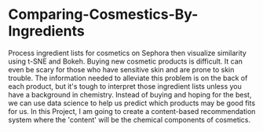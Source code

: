 # Comparing-Cosmestics-By-Ingredients
Process ingredient lists for cosmetics on Sephora then visualize similarity using t-SNE and Bokeh.
Buying new cosmetic products is difficult. It can even be scary for those who have sensitive skin and are prone to skin trouble. The information needed to alleviate this problem is on the back of each product, but it's tough to interpret those ingredient lists unless you have a background in chemistry.
Instead of buying and hoping for the best, we can use data science to help us predict which products may be good fits for us. In this Project, I am going to create a content-based recommendation system where the 'content' will be the chemical components of cosmetics.
